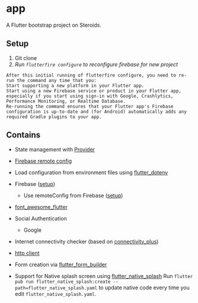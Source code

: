 # app

A Flutter bootstrap project on Steroids.

## Setup

1. Git clone
2. _Run `flutterfire configure` to reconfigure firebase for new project_

```
After this initial running of flutterfire configure, you need to re-run the command any time that you:
Start supporting a new platform in your Flutter app.
Start using a new Firebase service or product in your Flutter app, especially if you start using sign-in with Google, Crashlytics, Performance Monitoring, or Realtime Database.
Re-running the command ensures that your Flutter app's Firebase configuration is up-to-date and (for Android) automatically adds any required Gradle plugins to your app.
```

## Contains

- State management with [Provider](https://pub.dev/packages/provider)
- [Firebase remote config](https://pub.dev/packages/firebase_remote_config)
- Load configuration from environment files using [flutter_dotenv](https://pub.dev/packages/flutter_dotenv)
- Firebase ([setup](https://firebase.google.com/docs/flutter/setup))

  - Use remoteConfig from Firebase ([setup](https://firebase.google.com/docs/remote-config/get-started?platform=flutter))

- [font_awesome_flutter](https://pub.dev/packages/font_awesome_flutter/install)
- Social Authentication
  - Google
- Internet connectivity checker (based on [connectivity_plus](https://pub.dev/packages/connectivity_plus))
- [http client](https://pub.dev/packages/http/install)
- Form creation via [flutter_form_builder](https://pub.dev/packages/flutter_form_builder)
- Support for Native splash screen using [flutter_native_splash](https://pub.dev/packages/flutter_native_splash)
  Run `flutter pub run flutter_native_splash:create --path=flutter_native_splash.yaml` to update native code every time you edit `flutter_native_splash.yaml`.
